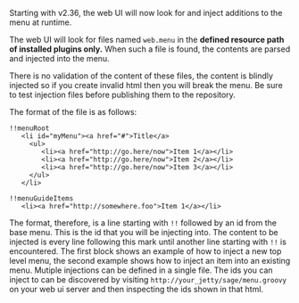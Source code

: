 Starting with v2.36, the web UI will now look for and inject additions to the menu at runtime.

The web UI will look for files named `web.menu` in the **defined resource path of installed plugins only.**  When such a file is found, the contents are parsed and injected into the menu.

There is no validation of the content of these files, the content is blindly injected so if you create invalid html then you will break the menu.  Be sure to test injection files before publishing them to the repository.

The format of the file is as follows:

```
!!menuRoot
   <li id="myMenu"><a href="#">Title</a>
     <ul>
        <li><a href="http://go.here/now">Item 1</a></li>
        <li><a href="http://go.here/now">Item 2</a></li>
        <li><a href="http://go.here/now">Item 3</a></li>
     </ul>
   </li>

!!menuGuideItems
   <li><a href="http://somewhere.foo">Item 1</a></li>

```

The format, therefore, is a line starting with `!!` followed by an id from the base menu.  This is the id that you will be injecting into.  The content to be injected is every line following this mark until another line starting with `!!` is encountered.  The first block shows an example of how to inject a new top level menu, the second example shows how to inject an item into an existing menu.  Mutiple injections can be defined in a single file.  The ids you can inject to can be discovered by visiting `http://your_jetty/sage/menu.groovy` on your web ui server and then inspecting the ids shown in that html.